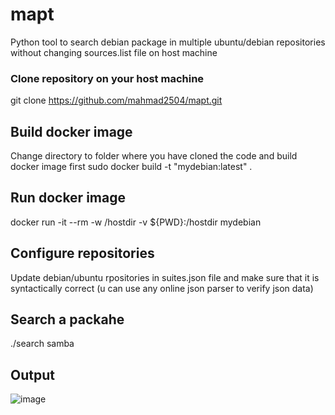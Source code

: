 # mapt
Python tool to search debian package in multiple ubuntu/debian repositories  without changing sources.list file on host machine

### Clone repository on your host machine 
git clone https://github.com/mahmad2504/mapt.git

## Build docker image 
Change directory to folder where you have cloned the code and build docker image first
sudo docker build -t "mydebian:latest" .

## Run docker image
docker run -it --rm  -w /hostdir -v ${PWD}:/hostdir mydebian  

## Configure repositories

Update debian/ubuntu rpositories in suites.json file and make sure that it is syntactically correct (u can use any online json parser to verify json data)

## Search a packahe
./search samba 

## Output
![image](https://github.com/mahmad2504/mapt/assets/15646324/23e7d050-fb7d-4e8f-85bc-26e8b5b88a72)






